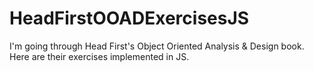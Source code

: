 # HeadFirstOOADExercisesJS
I'm going through Head First's Object Oriented Analysis &amp; Design book. Here are their exercises implemented in JS.
